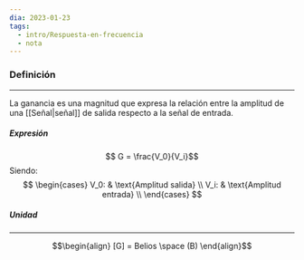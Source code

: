 ```yaml
---
dia: 2023-01-23
tags:
  - intro/Respuesta-en-frecuencia
  - nota
---
```

### Definición
---
La ganancia es una magnitud que expresa la relación entre la amplitud de una [[Señal|señal]] de salida respecto a la señal de entrada.

##### Expresión
$$ G = \frac{V_0}{V_i}$$
Siendo:
$$ 
\begin{cases} 
V_0: & \text{Amplitud salida} \\
V_i: & \text{Amplitud entrada} \\
\end{cases} 
$$

##### Unidad
---
$$\begin{align}
[G] = Belios \space (B)
\end{align}$$

